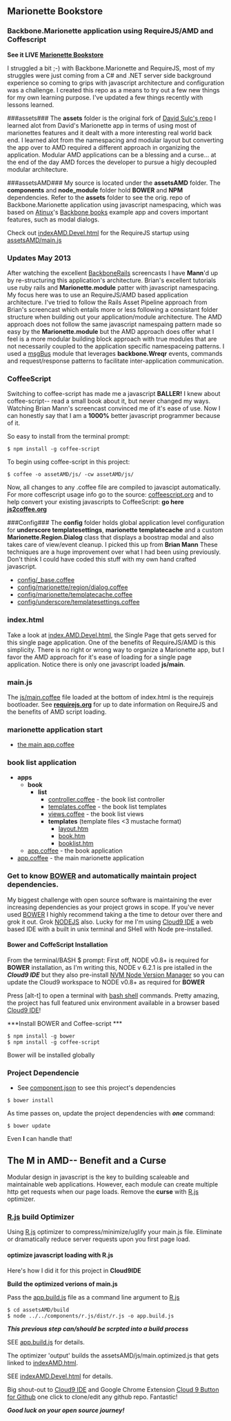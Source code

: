 ## Marionette Bookstore ##
### Backbone.Marionette application using RequireJS/AMD and Coffescript ###

**See it LIVE [Marionette Bookstore](https://c9.io/t2k/backbone_marionette-requirejs/workspace/indexAMD.Devel.html)**

I struggled a bit ;-) with Backbone.Marionette and RequireJS, most of my struggles were just coming from a C# and .NET server side background experience so coming to grips with javascript architecture and configuration was a challenge.
I created this repo as a means to try out a few new things for my own learning purpose.  I've updated a few things recently with lessons learned.

###assets###
The **assets** folder is the original fork of [David Sulc's repo](https://github.com/davidsulc/backbone.marionette-atinux-books)  I learned alot from David's Marionette app in terms of using most of marionettes features and it dealt with a more interesting real world back end.
I learned alot from the namespacing and modular layout but converting the app over to AMD required a different approach in organizing the application.  Modular AMD applications can be a blessing and a curse... at the end of the day AMD forces the developer to pursue a higly decoupled modular architecture.

###assetsAMD###
My source is located under the **assetsAMD** folder.  The **components** and **node_module** folder hold **BOWER** and **NPM** dependencies. Refer to the **assets** folder to see the orig. repo of Backbone.Marionette application using javascript namespacing, which was based on [Atinux](http://www.atinux.fr)'s [Backbone books](http://www.atinux.fr/backbone-books/)
example app and covers important features, such as modal dialogs.

Check out [indexAMD.Devel.html](https://github.com/t2k/backbone.marionette-RequireJS/blob/master/indexAMD.Devel.html) for the RequireJS startup using [assetsAMD/main.js](https://github.com/t2k/backbone.marionette-RequireJS/blob/master/assetsAMD/js/main.js)

### Updates May 2013 ###
After watching the excellent [BackboneRails](http://backbonerails.com) screencasts I have __Mann__'d up by re-structuring this application's architecture.  Brian's excellent tutorials use ruby rails and __Marionette.module__ patter with javascript namespacing.
My focus here was to use an RequireJS/AMD based application architecture.  I've tried to follow the Rails Asset Pipeline approach from Brian's screencast which entails more or less following a consistant folder structure when building out your application/module architecture.
The AMD approach does not follow the same javascript namespaing pattern made so easy by the **Marionette.module** but the AMD approach does offer what I feel is a more modular building block approach with true modules that are not necessarily coupled to the application specific namespaceing patterns.
I used a [msgBus](https://github.com/t2k/backbone.marionette-RequireJS/blob/master/assetsAMD/js/msgbus.coffee) module that leverages **backbone.Wreqr** events, commands and request/response patterns to facilitate inter-application communication.

### CoffeeScript ###
Switching to coffee-script has made me a javascript __BALLER!__ I knew about coffee-script-- read a small book about it, but never changed my ways.  Watching Brian Mann's screencast convinced me of it's ease of use.  Now I can honestly say that I am a __1000%__ better javascript programmer because of it.

So easy to install from the terminal prompt:
~~~
$ npm install -g coffee-script
~~~

To begin using coffee-script in this project:
~~~
$ coffee -o assetAMD/js/ -cw assetAMD/js/
~~~

Now, all changes to any .coffee file are compiled to javascipt automatically. For more coffescript usage info go to the source: [coffeescript.org](http://coffeescript.org) and to help convert your existing javascripts to CoffeeScript: __go here [js2coffee.org](http://js2coffee.org)__

###Config###
The __config__ folder holds global application level configuration for __underscore templatesettings__, __marionette templatecache__ and a custom __Marionette.Region.Dialog__ class that displays a boostrap modal and also takes care of view/event cleanup.  I picked this up from **Brian Mann**
These techniques are a huge improvement over what I had been using previously.  Don't think I could have coded this stuff with my own hand crafted javascript.

* [config/_base.coffee](https://github.com/t2k/backbone.marionette-RequireJS/blob/master/assetsAMD/js/config/_base.coffee)
* [config/marionette/region/dialog.coffee](https://github.com/t2k/backbone.marionette-RequireJS/blob/master/assetsAMD/js/config/marionette/region/dialog.coffee)
* [config/marionette/templatecache.coffee](https://github.com/t2k/backbone.marionette-RequireJS/blob/master/assetsAMD/js/config/marionette/templatecache.coffee)
* [config/underscore/templatesettings.coffee](https://github.com/t2k/backbone.marionette-RequireJS/blob/master/assetsAMD/js/config/underscore/templatesettings.coffee)


### index.html ###
Take a look at [index.AMD.Devel.html](https://github.com/t2k/backbone.marionette-RequireJS/blob/master/indexAMD.Devel.html), the Single Page that gets served for this single page application.  One of the benefits of RequireJS/AMD is this simplicity.
There is no right or wrong way to organize a Marionette app, but I favor the AMD approach for it's ease of loading for a single page application.  Notice there is only one javascript loaded **js/main**.

### main.js ###
The [js/main.coffee](https://github.com/t2k/backbone.marionette-RequireJS/blob/master/assetsAMD/js/main.coffee) file loaded at the bottom of index.html is the requirejs bootloader.  See __[requirejs.org](http://requirejs.org)__ for up to date information on RequireJS and the benefits of AMD script loading.
### marionette application start ###
* [the main app.coffee](https://github.com/t2k/backbone.marionette-RequireJS/blob/master/assetsAMD/js/app.coffee)

### book list application
* __apps__
    * __book__
        * __list__
            * [controller.coffee](https://github.com/t2k/backbone.marionette-RequireJS/blob/master/assetsAMD/js/apps/book/list/controller.coffee) - the book list controller
            * [templates.coffee](https://github.com/t2k/backbone.marionette-RequireJS/blob/master/assetsAMD/js/apps/book/list/templates.coffee) - the book list templates
            * [views.coffee](https://github.com/t2k/backbone.marionette-RequireJS/blob/master/assetsAMD/js/apps/book/list/views.coffee) - the book list views
            * __templates__ (template files <3 mustache format)
                *  [layout.htm](https://github.com/t2k/backbone.marionette-RequireJS/blob/master/assetsAMD/js/apps/book/list/templates/layout.htm)
                *  [book.htm](https://github.com/t2k/backbone.marionette-RequireJS/blob/master/assetsAMD/js/apps/book/list/templates/book.htm)
                *  [booklist.htm](https://github.com/t2k/backbone.marionette-RequireJS/blob/master/assetsAMD/js/apps/book/list/templates/booklist.htm)
    *  [app.coffee](https://github.com/t2k/backbone.marionette-RequireJS/blob/master/assetsAMD/js/apps/book/app.coffee) - the book application
* [app.coffee](https://github.com/t2k/backbone.marionette-RequireJS/blob/master/assetsAMD/js/app.coffee)  - the main marionette application

### Get to know [BOWER](http://twitter.github.com/bower/) and automatically maintain project dependencies. ###
My biggest challenge with open source software is maintaining the ever increasing dependencies as your project grows in scope.  If you've never used [BOWER](http://twitter.github.com/bower/) I highly recommend taking a the time to detour over there and grok it out.
Grok [NODEJS](http://nodejs.org) also.  Lucky for me I'm using [Cloud9 IDE](https://c9.io) a web based IDE with a built in unix terminal and SHell with Node pre-installed.

#### Bower and CoffeScript Installation
From the terminal/BASH $ prompt:
First off, NODE v0.8+ is required for __BOWER__ installation, as I'm writing this, NODE v 6.2.1 is pre istalled in the ***Cloud9 IDE*** but they also pre-install [NVM Node Version Manager](https://github.com/creationix/nvm) so you can update the Cloud9 workspace to NODE v0.8+ as required for __BOWER__

Press [alt-t] to open a terminal with [bash shell](http://linuxcommand.org/learning_the_shell.php) commands.  Pretty amazing, the project has full featured unix environment available in a browser based [Cloud9 IDE](https://c9.io)!

***Install BOWER and Coffee-script ***
~~~
$ npm install -g bower
$ npm install -g coffee-script
~~~

Bower will be installed globally

### Project Dependencie ###
* See [component.json](https://github.com/t2k/backbone.marionette-RequireJS/blob/master/component.json) to see this project's dependencies

~~~
$ bower install
~~~

As time passes on, update the project dependencies with ***one*** command:
~~~
$ bower update
~~~
Even __I__ can handle that!

## The M in AMD-- Benefit and a Curse
Modular design in javascript is the key to building scaleable and maintainable web applications.  However, each module can create multiple http get requests when our page loads.  Remove the __curse__ with [R.js](git://github.com/jrburke/r.js.git) optimizer.

### [R.js](https://github.com/jrburke/r.js.git) build Optimizer
Using [R.js](https://github.com/jrburke/r.js.git) optimizer to compress/minimize/uglify your main.js file.  Eliminate or dramatically reduce server requests upon you first page load.

#### optimize javascript loading with R.js
Here's how I did it for this project in __Cloud9IDE__

__Build the optimized verions of main.js__

Pass the [app.build.js](https://github.com/t2k/backbone.marionette-RequireJS/blob/master/assetsAMD/build/app.build.js) file as a command line argument to [R.js](https://github.com/jrburke/r.js.git)
~~~
$ cd assetsAMD/build
$ node ../../components/r.js/dist/r.js -o app.build.js
~~~
***This previous step can/should be scrpted into a build process***

SEE [app.build.js](https://github.com/t2k/backbone.marionette-RequireJS/blob/master/assetsAMD/build/app.build.js) for details.

The optimizer 'output' builds the assetsAMD/js/main.optimized.js that gets linked to [indexAMD.html](https://github.com/t2k/backbone.marionette-RequireJS/blob/master/indexAMD.html).

SEE [indexAMD.Devel.html](https://github.com/t2k/backbone.marionette-RequireJS/blob/master/indexAMD.Devel.html) for details.

Big shout-out to [Cloud9 IDE](https://c9.io) and Google Chrome Extension [Cloud 9 Button for Github](https://chrome.google.com/webstore/detail/gkddhhofgajgmgfebhaiihlahjmjkmph) one click to clone/edit any github repo.  Fantastic!

***Good luck on your open source journey!***